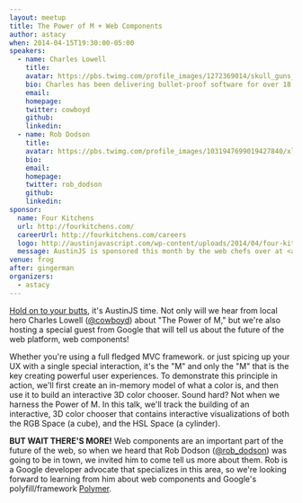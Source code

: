 ```yaml
---
layout: meetup
title: The Power of M + Web Components
author: astacy
when: 2014-04-15T19:30:00-05:00
speakers:
  - name: Charles Lowell
    title:
    avatar: https://pbs.twimg.com/profile_images/1272369014/skull_guns_400x400.jpg
    bio: Charles has been delivering bullet-proof software for over 18 years. An avid contributor to open source, he founded <a href="http://frontside.io">the Frontside</a> in 2005 to help businesses deliver game-changing user interfaces to their customers. Also, he really, really, really, really likes to code. Really.
    email:
    homepage:
    twitter: cowboyd
    github:
    linkedin:
  - name: Rob Dodson
    title:
    avatar: https://pbs.twimg.com/profile_images/1031947699019427840/xl6p8ZBu_400x400.jpg
    bio:
    email:
    homepage:
    twitter: rob_dodson
    github:
    linkedin:
sponsor:
  name: Four Kitchens
  url: http://fourkitchens.com/
  careerUrl: http://fourkitchens.com/careers
  logo: http://austinjavascript.com/wp-content/uploads/2014/04/four-kitchens-logo.png
  message: AustinJS is sponsored this month by the web chefs over at <a href="http://fourkitchens.com/">Four Kitchens</a>. Be sure to let them know you appreciate their support, and if you’re a developer looking for a job, check out <a href="http://fourkitchens.com/careers">careers at Four Kitchens</a> or chat with one of their engineers at the meetup.
venue: frog
after: gingerman
organizers:
  - astacy
---
```


[Hold on to your butts][1], it's AustinJS time. Not only will we hear from local hero Charles Lowell ([@cowboyd][2]) about "The Power of M," but we're also hosting a special guest from Google that will tell us about the future of the web platform, web components!

Whether you're using a full fledged MVC framework. or just spicing up your UX with a single special interaction, it's the "M" and only the "M" that is the key creating powerful user experiences. To demonstrate this principle in action, we'll first create an in-memory model of what a color is, and then use it to build an interactive 3D color chooser. Sound hard? Not when we harness the Power of M. In this talk, we'll track the building of an interactive, 3D color chooser that contains interactive visualizations of both the RGB Space (a cube), and the HSL Space (a cylinder).

**BUT WAIT THERE'S MORE!** Web components are an important part of the future of the web, so when we heard that Rob Dodson ([@rob_dodson][4]) was going to be in town, we invited him to come tell us more about them. Rob is a Google developer advocate that specializes in this area, so we're looking forward to learning from him about web components and Google's polyfill/framework [Polymer][5].

[1]: http://butts.ytmnd.com/
[2]: https://twitter.com/cowboyd
[3]: http://frontside.io
[4]: https://twitter.com/rob_dodson
[5]: http://www.polymer-project.org
